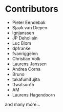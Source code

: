 Contributors
============

* Pieter Eendebak
* Sjaak van Diepen
* lgnjanssen
* JP Dehollain
* Luc Blom
* dpfranke
* fvanriggelen
* Christian Volk
* Laurens Janssen
* Andrea Corna
* Bruno 
* takafumifujita
* tfwatson15
* AM
* Laurens Hagendoorn

and many more...